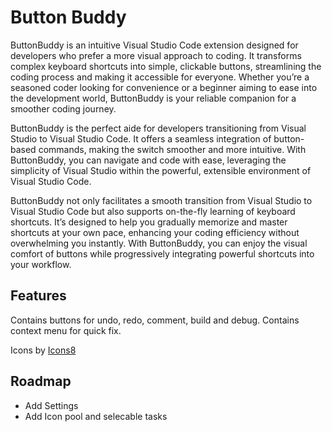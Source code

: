 # Button Buddy

ButtonBuddy is an intuitive Visual Studio Code extension designed for developers who prefer a more visual approach to coding. It transforms complex keyboard shortcuts into simple, clickable buttons, streamlining the coding process and making it accessible for everyone. Whether you’re a seasoned coder looking for convenience or a beginner aiming to ease into the development world, ButtonBuddy is your reliable companion for a smoother coding journey.

ButtonBuddy is the perfect aide for developers transitioning from Visual Studio to Visual Studio Code. It offers a seamless integration of button-based commands, making the switch smoother and more intuitive. With ButtonBuddy, you can navigate and code with ease, leveraging the simplicity of Visual Studio within the powerful, extensible environment of Visual Studio Code.

ButtonBuddy not only facilitates a smooth transition from Visual Studio to Visual Studio Code but also supports on-the-fly learning of keyboard shortcuts. It’s designed to help you gradually memorize and master shortcuts at your own pace, enhancing your coding efficiency without overwhelming you instantly. With ButtonBuddy, you can enjoy the visual comfort of buttons while progressively integrating powerful shortcuts into your workflow.

## Features

Contains buttons for undo, redo, comment, build and debug.
Contains context menu for quick fix.

Icons by [Icons8](https://icons8.com)

## Roadmap

- Add Settings
- Add Icon pool and selecable tasks